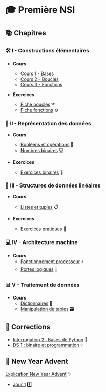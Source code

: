 # 🎓 Première NSI

## 📚 Chapitres

### 🛠️ I - Constructions élémentaires
- **Cours**  
  - [Cours 1 - Bases](./I%20-%20Constructions%20élémentaires/Cours/Cours_1.md)
  - [Cours 2 - Boucles](./I%20-%20Constructions%20élémentaires/Cours/Cours_2.md)
  - [Cours 3 - Fonctions](./I%20-%20Constructions%20élémentaires/Cours/Cours_3.md)
  
- **Exercices**  
  - [Fiche boucles](./I%20-%20Constructions%20élémentaires/Fiches%20d'exercices/Exercices_boucles.md) ➰
  - [Fiche fonctions](./I%20-%20Constructions%20élémentaires/Fiches%20d'exercices/Exercices_fonctions.md) ⚙️

### 🔢 II - Représentation des données
- **Cours**  
  - [Booléens et opérations](./II%20-%20Représentation_des_données/Cours/c_1_booleen_et_operations.md) 🎲
  - [Nombres binaires](./II%20-%20Représentation_des_données/Cours/c_2_entier_binaire_hexa.md) 💻
  
- **Exercices**  
  - [Exercices binaires](./II%20-%20Représentation_des_données/Fiches%20d'exercices/Fiche_exercice_Nombres_binaires.md) 🧮

### 🧱 III - Structures de données linéaires
- **Cours**  
  - [Listes et tuples](./III%20-%20Structures%20de%20données%20linéaires/Cours/Cours.md) 📋
  
- **Exercices**  
  - [Exercices pratiques](./III%20-%20Structures%20de%20données%20linéaires/Fiche%20d'exercices/Fiche_exercices_tuples_listes.md) 🧪

### 💻 IV - Architecture machine
- **Cours**  
  - [Fonctionnement processeur](./IV%20-%20Architecture%20d'une%20machine/Cours/Cours_1.md) ⚡
  - [Portes logiques](./IV%20-%20Architecture%20d'une%20machine/Cours/Cours_2.md) 🎚️

### 📊 V - Traitement de données
- **Cours**  
  - [Dictionnaires](./V%20-%20Dictionnaires%20et%20Traitement%20de%20tables/Cours/Cours_1.md) 📖
  - [Manipulation de tables](./V%20-%20Dictionnaires%20et%20Traitement%20de%20tables/Cours/Cours_2.md) 🗃️

## 📝 Corrections
- [Interrogation 2 : Bases de Python](./0%20-%20Aides/Corrections/trimestre_1/correction_interro_2.md) 🐍
- [DS 1 : binaire et programmation](./0%20-%20Aides/Corrections/trimestre_1/correction_ds_1.md) 💡

## 🎄 New Year Advent
[Explication New Year Advent](./0%20-%20New%20Year%20Advent/new_year_advent.md) ✨  
- [Jour 1](./0%20-%20New%20Year%20Advent/Exercices%20J1%20-%20J9/Jour_1.md) 1️⃣